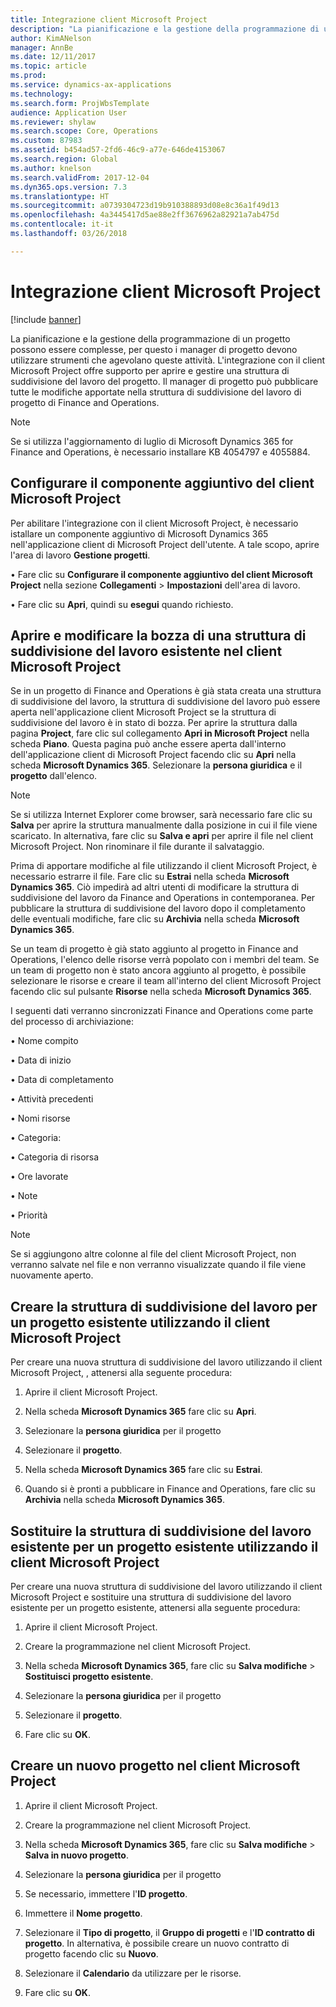 ```yaml
---
title: Integrazione client Microsoft Project
description: "La pianificazione e la gestione della programmazione di un progetto possono essere complesse, per questo i manager di progetto devono utilizzare strumenti che agevolano queste attività. L'integrazione con il client Microsoft Project offre supporto per aprire e gestire una struttura di suddivisione del lavoro del progetto."
author: KimANelson
manager: AnnBe
ms.date: 12/11/2017
ms.topic: article
ms.prod: 
ms.service: dynamics-ax-applications
ms.technology: 
ms.search.form: ProjWbsTemplate
audience: Application User
ms.reviewer: shylaw
ms.search.scope: Core, Operations
ms.custom: 87983
ms.assetid: b454ad57-2fd6-46c9-a77e-646de4153067
ms.search.region: Global
ms.author: knelson
ms.search.validFrom: 2017-12-04
ms.dyn365.ops.version: 7.3
ms.translationtype: HT
ms.sourcegitcommit: a0739304723d19b910388893d08e8c36a1f49d13
ms.openlocfilehash: 4a3445417d5ae88e2ff3676962a82921a7ab475d
ms.contentlocale: it-it
ms.lasthandoff: 03/26/2018

---
```


# <a name="microsoft-project-client-integration"></a>Integrazione client Microsoft Project

[!include [banner](../includes/banner.md)]

La pianificazione e la gestione della programmazione di un progetto possono essere complesse, per questo i manager di progetto devono utilizzare strumenti che agevolano queste attività. L'integrazione con il client Microsoft Project offre supporto per aprire e gestire una struttura di suddivisione del lavoro del progetto. Il manager di progetto può pubblicare tutte le modifiche apportate nella struttura di suddivisione del lavoro di progetto di Finance and Operations.

> [!NOTE]
> Se si utilizza l'aggiornamento di luglio di Microsoft Dynamics 365 for Finance and Operations, è necessario installare KB 4054797 e 4055884.

## <a name="configure-the-microsoft-project-client-add-in"></a>Configurare il componente aggiuntivo del client Microsoft Project
Per abilitare l'integrazione con il client Microsoft Project, è necessario istallare un componente aggiuntivo di Microsoft Dynamics 365 nell'applicazione client di Microsoft Project dell'utente. A tale scopo, aprire l'area di lavoro **Gestione progetti**.

•   Fare clic su **Configurare il componente aggiuntivo del client Microsoft Project** nella sezione **Collegamenti** > **Impostazioni** dell'area di lavoro.

•   Fare clic su **Apri**, quindi su **esegui** quando richiesto.

## <a name="open-and-edit-an-existing-draft-work-breakdown-structure-in-microsoft-project-client"></a>Aprire e modificare la bozza di una struttura di suddivisione del lavoro esistente nel client Microsoft Project
Se in un progetto di Finance and Operations è già stata creata una struttura di suddivisione del lavoro, la struttura di suddivisione del lavoro può essere aperta nell'applicazione client Microsoft Project se la struttura di suddivisione del lavoro è in stato di bozza. Per aprire la struttura dalla pagina **Project**, fare clic sul collegamento **Apri in Microsoft Project** nella scheda **Piano**. Questa pagina può anche essere aperta dall'interno dell'applicazione client di Microsoft Project facendo clic su **Apri** nella scheda **Microsoft Dynamics 365**. Selezionare la **persona giuridica** e il **progetto** dall'elenco.

> [!NOTE]
> Se si utilizza Internet Explorer come browser, sarà necessario fare clic su **Salva** per aprire la struttura manualmente dalla posizione in cui il file viene scaricato. In alternativa, fare clic su **Salva e apri** per aprire il file nel client Microsoft Project. Non rinominare il file durante il salvataggio.

Prima di apportare modifiche al file utilizzando il client Microsoft Project, è necessario estrarre il file. Fare clic su **Estrai** nella scheda **Microsoft Dynamics 365**. Ciò impedirà ad altri utenti di modificare la struttura di suddivisione del lavoro da Finance and Operations in contemporanea. Per pubblicare la struttura di suddivisione del lavoro dopo il completamento delle eventuali modifiche, fare clic su **Archivia** nella scheda **Microsoft Dynamics 365**.

Se un team di progetto è già stato aggiunto al progetto in Finance and Operations, l'elenco delle risorse verrà popolato con i membri del team. Se un team di progetto non è stato ancora aggiunto al progetto, è possibile selezionare le risorse e creare il team all'interno del client Microsoft Project facendo clic sul pulsante **Risorse** nella scheda **Microsoft Dynamics 365**. 

I seguenti dati verranno sincronizzati Finance and Operations come parte del processo di archiviazione:

•   Nome compito

•   Data di inizio

•   Data di completamento

•   Attività precedenti

•   Nomi risorse

•   Categoria:

•   Categoria di risorsa

•   Ore lavorate

•   Note

•   Priorità

> [!NOTE]
> Se si aggiungono altre colonne al file del client Microsoft Project, non verranno salvate nel file e non verranno visualizzate quando il file viene nuovamente aperto.

## <a name="create-the-work-breakdown-structure-for-an-existing-project-using-microsoft-project-client"></a>Creare la struttura di suddivisione del lavoro per un progetto esistente utilizzando il client Microsoft Project
Per creare una nuova struttura di suddivisione del lavoro utilizzando il client Microsoft Project, , attenersi alla seguente procedura:


1.  Aprire il client Microsoft Project.

2.  Nella scheda **Microsoft Dynamics 365** fare clic su **Apri**.

3.  Selezionare la **persona giuridica** per il progetto

4.  Selezionare il **progetto**.

5.  Nella scheda **Microsoft Dynamics 365** fare clic su **Estrai**.

6.  Quando si è pronti a pubblicare in Finance and Operations, fare clic su **Archivia** nella scheda **Microsoft Dynamics 365**.

## <a name="replace-the-existing-work-breakdown-structure-for-an-existing-project-using-microsoft-project-client"></a>Sostituire la struttura di suddivisione del lavoro esistente per un progetto esistente utilizzando il client Microsoft Project
Per creare una nuova struttura di suddivisione del lavoro utilizzando il client Microsoft Project e sostituire una struttura di suddivisione del lavoro esistente per un progetto esistente, attenersi alla seguente procedura:

1.  Aprire il client Microsoft Project.

2.  Creare la programmazione nel client Microsoft Project.

3.  Nella scheda **Microsoft Dynamics 365**, fare clic su **Salva modifiche** > **Sostituisci progetto esistente**.

4.  Selezionare la **persona giuridica** per il progetto

5.  Selezionare il **progetto**.

6.  Fare clic su **OK**.

## <a name="create-a-new-project-from-within-microsoft-project-client"></a>Creare un nuovo progetto nel client Microsoft Project


1.  Aprire il client Microsoft Project.

2.  Creare la programmazione nel client Microsoft Project.

3.  Nella scheda **Microsoft Dynamics 365**, fare clic su **Salva modifiche** > **Salva in nuovo progetto**.

4.  Selezionare la **persona giuridica** per il progetto

5.  Se necessario, immettere l'**ID progetto**.

6.  Immettere il **Nome progetto**.

7.  Selezionare il **Tipo di progetto**, il **Gruppo di progetti** e l'**ID contratto di progetto**. In alternativa, è possibile creare un nuovo contratto di progetto facendo clic su **Nuovo**.

8.  Selezionare il **Calendario** da utilizzare per le risorse.

11. Fare clic su **OK**.

